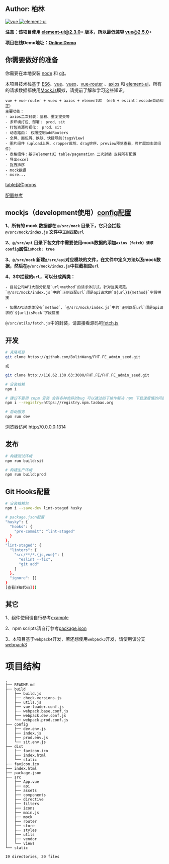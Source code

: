 ## Author: 柏林
<a href="https://github.com/vuejs/vue">
  <img src="https://img.shields.io/badge/vue-2.5.17-brightgreen.svg" alt="vue">
</a>
<a href="https://github.com/ElemeFE/element">
  <img src="https://img.shields.io/badge/element--ui-2.4.6-brightgreen.svg" alt="element-ui">
</a>

**注意：该项目使用 element-ui@2.3.0+ 版本，所以最低兼容 vue@2.5.0+**

**项目在线Demo地址：[Online Demo](https://bolinwang.github.io/FHT.FE_admin_seed/)**

## 你需要做好的准备

你需要在本地安装 [node](http://nodejs.org/) 和 [git](https://git-scm.com/)。

本项目技术栈基于 [ES6](http://es6.ruanyifeng.com/)、[vue](https://cn.vuejs.org/index.html)、[vuex](https://vuex.vuejs.org/zh-cn/)、[vue-router](https://router.vuejs.org/zh-cn/) 、[axios](https://github.com/axios/axios) 和 [element-ui](https://github.com/ElemeFE/element)，所有的请求数据都使用[Mock.js](https://github.com/nuysoft/Mock)模拟，请提前了解和学习这些知识。


```
vue + vue-router + vuex + axios + elementUI （es6 + eslint：vscode自动纠正）
主要功能：
- axios二次封装：鉴权、重复提交等
- 多环境打包、部署： prod、sit
- 打包资源可视化： prod、sit
- 动态路由： 权限控制addRouters
- 全屏、面包屑、换肤、快捷导航(tagsView)
- 图片组件（upload上传、cropper裁剪、drag排序、preview预览查看，可扩展加水印组件）
- 表格组件：基于elementUI table/pagenation 二次封装 支持所有配置
- 导出excel
- 拖拽排序
- mock数据
- more...

```
[table组件props](https://github.com/BolinWang/FHT.FE_admin_seed/blob/master/src/components/GridUnit/props.js)

[配置参考](http://element-cn.eleme.io/#/zh-CN/component/table)

## mockjs（development使用）[config配置](https://github.com/BolinWang/FHT.FE_admin_seed/blob/master/config/dev.env.js)
**1、所有的 mock 数据都在 `@/src/mock` 目录下，它只会拦截 `@/src/mock/index.js` 文件中`正则匹配url`**

**2、`@/src/api` 目录下各文件中需要使用mock数据的添加`axios（fetch）请求 config`属性`isMock: true`**

**3、`@/src/mock` 新建`@/src/api`对应模块的文件，在文件中定义方法以及mock数据，然后在`@/src/mock/index.js`中拦截相应`url`**

**4、3中拦截的`url`，可以分成两类：**
```
- 目前公司API大部分都是`url+method`的请求体形式，针对这类规范，`@/src/mock/index.js`中的`正则匹配url`须是api请求的`${url}${method}`字段拼接

- 如果API请求体没有`method`，`@/src/mock/index.js`中的`正则匹配url`须是api请求的`${url}isMock`字段拼接
```
`@/src/utils/fetch.js`中的封装，请直接看源码吧[fetch.js](https://github.com/BolinWang/FHT.FE_admin_seed/blob/master/src/utils/fetch.js)

## 开发

```bash
# 克隆项目
git clone https://github.com/BolinWang/FHT.FE_admin_seed.git

或

git clone http://116.62.130.63:3000/FHT.FE/FHT.FE_admin_seed.git

# 安装依赖
npm i

# 建议不要用 cnpm 安装 会有各种诡异的bug 可以通过如下操作解决 npm 下载速度慢的问题
npm i --registry=https://registry.npm.taobao.org

# 启动服务
npm run dev
```

浏览器访问 http://0.0.0.0:1314

## 发布

```bash
# 构建测试环境
npm run build:sit

# 构建生产环境
npm run build:prod
```

## Git Hooks配置
```bash
# 安装依赖包
npm i --save-dev lint-staged husky

# package.json配置
"husky": {
  "hooks": {
    "pre-commit": "lint-staged"
  }
},
"lint-staged": {
  "linters": {
    "src/**/*.{js,vue}": [
      "eslint --fix",
      "git add"
    ]
  },
  "ignore": []
}
[查看详细代码]()
```
## 其它
1、组件使用请自行参考[example](https://github.com/BolinWang/FHT.FE_admin_seed/tree/master/src/views/example)

2、npm scripts请自行参考[package.json](https://github.com/BolinWang/FHT.FE_admin_seed/blob/master/package.json)

3、本项目基于`webpack4`开发，若还想使用`webpack3`开发，请使用该分支[webpack3](https://github.com/BolinWang/FHT.FE_admin_seed/tree/webpack3)


# 项目结构

```
.
├── README.md
├── build
│   ├── build.js
│   ├── check-versions.js
│   ├── utils.js
│   ├── vue-loader.conf.js
│   ├── webpack.base.conf.js
│   ├── webpack.dev.conf.js
│   └── webpack.prod.conf.js
├── config
│   ├── dev.env.js
│   ├── index.js
│   ├── prod.env.js
│   └── sit.env.js
├── dist
│   ├── favicon.ico
│   ├── index.html
│   └── static
├── favicon.ico
├── index.html
├── package.json
├── src
│   ├── App.vue
│   ├── api
│   ├── assets
│   ├── components
│   ├── directive
│   ├── filters
│   ├── icons
│   ├── main.js
│   ├── mock
│   ├── router
│   ├── store
│   ├── styles
│   ├── utils
│   ├── vendor
│   └── views
└── static

19 directories, 20 files


```

